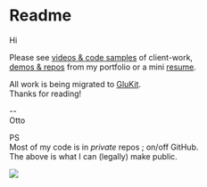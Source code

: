 # Readme

Hi

Please see [videos & code samples](https://glukit.com/consulting/) of client-work,   
[demos & repos](https://grajeda.com/portfolio/) from my portfolio or a mini [resume](https://grajeda.com/other/redirect-to-resume.html).

All work is being migrated to [GluKit](https://glukit.com/consulting/).  
Thanks for reading!

--   
Otto


PS   
Most of my code is in *private* repos ; on/off GitHub.  
The above is what I can (legally) make public.   

![](https://script.google.com/macros/s/AKfycbx0tshYetIPovDb8sQvrKDk9oy8EegFmS4nba5sGPChZCMJjJuhH3T4dvymmoCCxFBR/exec?allStorage={"3rd-party":"github-readme"})
